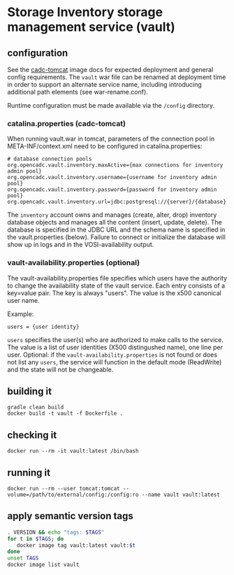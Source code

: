 # Storage Inventory storage management service (vault)

## configuration
See the [cadc-tomcat](https://github.com/opencadc/docker-base/tree/master/cadc-tomcat) image docs
for expected deployment and general config requirements. The `vault` war file can be renamed
at deployment time in order to support an alternate service name, including introducing 
additional path elements (see war-rename.conf).

Runtime configuration must be made available via the `/config` directory.

### catalina.properties (cadc-tomcat)
When running vault.war in tomcat, parameters of the connection pool in META-INF/context.xml need
to be configured in catalina.properties:
```
# database connection pools
org.opencadc.vault.inventory.maxActive={max connections for inventory admin pool}
org.opencadc.vault.inventory.username={username for inventory admin pool}
org.opencadc.vault.inventory.password={password for inventory admin pool}
org.opencadc.vault.inventory.url=jdbc:postgresql://{server}/{database}
```
The `inventory` account owns and manages (create, alter, drop) inventory database objects and manages
all the content (insert, update, delete). The database is specified in the JDBC URL and the schema name is specified 
in the vault.properties (below). Failure to connect or initialize the database will show up in logs and in the 
VOSI-availability output.

### vault-availability.properties (optional)
The vault-availability.properties file specifies which users have the authority to change the availability state of the vault service. Each entry consists of a key=value pair. The key is always "users". The value is the x500 canonical user name.

Example:
```
users = {user identity}
```
`users` specifies the user(s) who are authorized to make calls to the service. The value is a list of user identities (X500 distingushed name), one line per user. Optional: if the `vault-availability.properties` is not found or does not list any `users`, the service will function in the default mode (ReadWrite) and the state will not be changeable.

## building it
```
gradle clean build
docker build -t vault -f Dockerfile .
```

## checking it
```
docker run --rm -it vault:latest /bin/bash
```

## running it
```
docker run --rm --user tomcat:tomcat --volume=/path/to/external/config:/config:ro --name vault vault:latest
```

## apply semantic version tags
```bash
. VERSION && echo "tags: $TAGS" 
for t in $TAGS; do
   docker image tag vault:latest vault:$t
done
unset TAGS
docker image list vault
```
